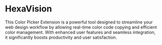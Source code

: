 # HexaVision
This Color Picker Extension is a powerful tool designed to streamline your web design workflow by allowing real-time color code copying and efficient color management. With enhanced user features and seamless integration, it significantly boosts productivity and user satisfaction.
